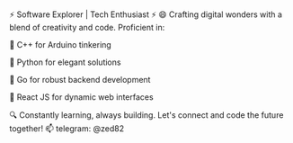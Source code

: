 ⚡ Software Explorer | Tech Enthusiast ⚡
😄 Crafting digital wonders with a blend of creativity and code. Proficient in:

💞️ C++ for Arduino tinkering

💞️ Python for elegant solutions

💞️ Go for robust backend development

💞️ React JS for dynamic web interfaces

🔍 Constantly learning, always building. Let's connect and code the future together!
📫 telegram: @zed82
<!---
ZEDtm/ZEDtm is a ✨ special ✨ repository because its `README.md` (this file) appears on your GitHub profile.
You can click the Preview link to take a look at your changes.
--->
